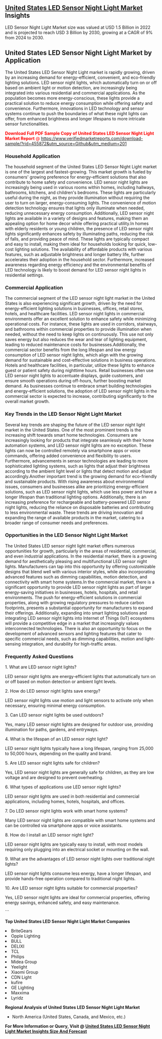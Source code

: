 <h2><a href="https://www.verifiedmarketreports.com/download-sample/?rid=455872&amp;utm_source=Github&amp;utm_medium=201" target="_blank">United States LED Sensor Night Light Market</a> Insights</h2><p>LED Sensor Night Light Market size was valued at USD 1.5 Billion in 2022 and is projected to reach USD 3 Billion by 2030, growing at a CAGR of 9% from 2024 to 2030.</p><p><h2>United States LED Sensor Night Light Market by Application</h2>The United States LED Sensor Night Light market is rapidly growing, driven by an increasing demand for energy-efficient, convenient, and eco-friendly lighting solutions. LED sensor night lights, which automatically turn on or off based on ambient light or motion detection, are increasingly being integrated into various residential and commercial applications. As the population becomes more energy-conscious, these lights provide a practical solution to reduce energy consumption while offering safety and convenience. Furthermore, innovations in LED technology and sensor systems continue to push the boundaries of what these night lights can offer, from enhanced brightness and longer lifespans to more intricate sensor functionalities. <p><span class=""><span style="color: #ff0000;"><strong>Download Full PDF Sample Copy of United States LED Sensor Night Light Market Report</strong> @ </span><a href="https://www.verifiedmarketreports.com/download-sample/?rid=455872&amp;utm_source=Github&amp;utm_medium=201" target="_blank">https://www.verifiedmarketreports.com/download-sample/?rid=455872&amp;utm_source=Github&amp;utm_medium=201</a></span></p><h3>Household Application</h3>The household segment of the United States LED Sensor Night Light market is one of the largest and fastest-growing. This market growth is fueled by consumers' growing preference for energy-efficient solutions that also contribute to home safety and convenience. LED sensor night lights are increasingly being used in various rooms within homes, including hallways, bathrooms, kitchens, and children's bedrooms. These lights are particularly useful during the night, as they provide illumination without requiring the user to turn on larger, energy-consuming lights. The convenience of motion detection technology ensures that lights only illuminate when needed, reducing unnecessary energy consumption. Additionally, LED sensor night lights are available in a variety of designs and features, making them an appealing option for home decor while offering practical utility.In homes with elderly residents or young children, the presence of LED sensor night lights significantly enhances safety by illuminating paths, reducing the risk of falls, and providing peace of mind. These lights are typically compact and easy to install, making them ideal for households looking for quick, low-cost lighting solutions. The availability of affordable products with various features, such as adjustable brightness and longer battery life, further accelerates their adoption in the household sector. Furthermore, increased awareness regarding energy efficiency and the environmental benefits of LED technology is likely to boost demand for LED sensor night lights in residential settings.<h3>Commercial Application</h3>The commercial segment of the LED sensor night light market in the United States is also experiencing significant growth, driven by the need for energy-efficient lighting solutions in businesses, offices, retail stores, hotels, and healthcare facilities. LED sensor night lights in commercial environments offer an excellent solution to enhance safety while minimizing operational costs. For instance, these lights are used in corridors, stairways, and bathrooms within commercial properties to provide illumination when needed, without the need to keep lights on continuously. This use not only saves energy but also reduces the wear and tear of lighting equipment, leading to reduced maintenance costs for businesses.Additionally, the commercial sector benefits from the long lifespan and low energy consumption of LED sensor night lights, which align with the growing demand for sustainable and cost-effective solutions in business operations. Hotels and healthcare facilities, in particular, utilize these lights to enhance guest or patient safety during nighttime hours. Retail businesses often use LED sensor night lights to accentuate displays, guide customers, and ensure smooth operations during off-hours, further boosting market demand. As businesses continue to embrace smart building technologies and energy-efficient solutions, the adoption of LED sensor night lights in the commercial sector is expected to increase, contributing significantly to the overall market growth.<h3>Key Trends in the LED Sensor Night Light Market</h3>Several key trends are shaping the future of the LED sensor night light market in the United States. One of the most prominent trends is the increasing shift towards smart home technologies. Consumers are increasingly looking for products that integrate seamlessly with their home automation systems, and LED sensor night lights are no exception. These lights can now be controlled remotely via smartphone apps or voice commands, offering added convenience and flexibility to users. Furthermore, advancements in sensor technologies are leading to more sophisticated lighting systems, such as lights that adjust their brightness according to the ambient light level or lights that detect motion and adjust accordingly.Another important trend is the growing demand for eco-friendly and sustainable products. With rising awareness about environmental issues, consumers and businesses alike are prioritizing energy-efficient solutions, such as LED sensor night lights, which use less power and have a longer lifespan than traditional lighting options. Additionally, there is an increasing preference for rechargeable and battery-powered LED sensor night lights, reducing the reliance on disposable batteries and contributing to less environmental waste. These trends are driving innovation and expanding the range of available products in the market, catering to a broader range of consumer needs and preferences.<h3>Opportunities in the LED Sensor Night Light Market</h3>The United States LED sensor night light market offers numerous opportunities for growth, particularly in the areas of residential, commercial, and even industrial applications. In the residential market, there is a growing demand for aesthetically pleasing and multifunctional LED sensor night lights. Manufacturers can tap into this opportunity by offering customizable designs that blend well with various interior styles, while also incorporating advanced features such as dimming capabilities, motion detection, and connectivity with smart home systems.In the commercial market, there is a significant opportunity to provide LED sensor night lights as part of larger energy-saving initiatives in businesses, hotels, hospitals, and retail environments. The push for energy-efficient solutions in commercial properties, along with growing regulatory pressures to reduce carbon footprints, presents a substantial opportunity for manufacturers to expand their offerings. Additionally, expanding into smart lighting solutions and integrating LED sensor night lights into Internet of Things (IoT) ecosystems will provide a competitive edge in a market that increasingly values interconnected technologies. There is also an opportunity to focus on the development of advanced sensors and lighting features that cater to specific commercial needs, such as dimming capabilities, motion and light-sensing integration, and durability for high-traffic areas.<h3>Frequently Asked Questions</h3><p>1. What are LED sensor night lights?</p><p>LED sensor night lights are energy-efficient lights that automatically turn on or off based on motion detection or ambient light levels.</p><p>2. How do LED sensor night lights save energy?</p><p>LED sensor night lights use motion and light sensors to activate only when necessary, ensuring minimal energy consumption.</p><p>3. Can LED sensor night lights be used outdoors?</p><p>Yes, many LED sensor night lights are designed for outdoor use, providing illumination for paths, gardens, and entryways.</p><p>4. What is the lifespan of an LED sensor night light?</p><p>LED sensor night lights typically have a long lifespan, ranging from 25,000 to 50,000 hours, depending on the quality and brand.</p><p>5. Are LED sensor night lights safe for children?</p><p>Yes, LED sensor night lights are generally safe for children, as they are low voltage and are designed to prevent overheating.</p><p>6. What types of applications use LED sensor night lights?</p><p>LED sensor night lights are used in both residential and commercial applications, including homes, hotels, hospitals, and offices.</p><p>7. Do LED sensor night lights work with smart home systems?</p><p>Many LED sensor night lights are compatible with smart home systems and can be controlled via smartphone apps or voice assistants.</p><p>8. How do I install an LED sensor night light?</p><p>LED sensor night lights are typically easy to install, with most models requiring only plugging into an electrical socket or mounting on the wall.</p><p>9. What are the advantages of LED sensor night lights over traditional night lights?</p><p>LED sensor night lights consume less energy, have a longer lifespan, and provide hands-free operation compared to traditional night lights.</p><p>10. Are LED sensor night lights suitable for commercial properties?</p><p>Yes, LED sensor night lights are ideal for commercial properties, offering energy savings, enhanced safety, and easy maintenance.</p>```</p><p><strong>Top United States LED Sensor Night Light Market Companies</strong></p><div data-test-id=""><p><li>BriteGears</li><li> Opple Lighting</li><li> BULL</li><li> DELIXI</li><li> TCL</li><li> Philips</li><li> Midea Group</li><li> Yeelight</li><li> Xiaomi Group</li><li> CDN Light</li><li> kufire</li><li> GE Lighting</li><li> Maxxima</li><li> Lyridz</li></p><div><strong>Regional Analysis of&nbsp;United States LED Sensor Night Light Market</strong></div><ul><li dir="ltr"><p dir="ltr">North America&nbsp;(United States, Canada, and Mexico, etc.)</p></li></ul><p><strong>For More Information or Query, Visit @&nbsp;</strong><strong><a href="https://www.verifiedmarketreports.com/product/led-sensor-night-light-market/?utm_source=Github&amp;utm_medium=201" target="_blank">United States LED Sensor Night Light Market Insights Size And Forecast</a></strong></p></div>

